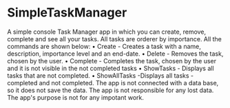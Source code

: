# SimpleTaskManager
A simple console Task Manager app in which you can create, remove, complete and see all your tasks.
All tasks are orderer by importance. All the commands are shown below:
    • Create - Creates a task with a name, description, importance level and an end-date.
    • Delete - Removes the task, chosen by the user.
    • Complete - Completes the task, chosen by the user and it is not visible in the not completed tasks
    • ShowTasks - Displays all tasks that are not completed.
    • ShowAllTasks -Displays all tasks - completed and not completed.
The app is not connected with a data base, so it does not save the data. The app is not responsible for any lost data. The app's purpose is not for any impotant work.